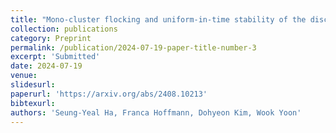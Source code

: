 ```yaml
---
title: "Mono-cluster flocking and uniform-in-time stability of the discrete Motsch-Tadmor model"
collection: publications
category: Preprint
permalink: /publication/2024-07-19-paper-title-number-3
excerpt: 'Submitted'
date: 2024-07-19
venue:
slidesurl:
paperurl: 'https://arxiv.org/abs/2408.10213'
bibtexurl: 
authors: 'Seung-Yeal Ha, Franca Hoffmann, Dohyeon Kim, Wook Yoon'
---
```

